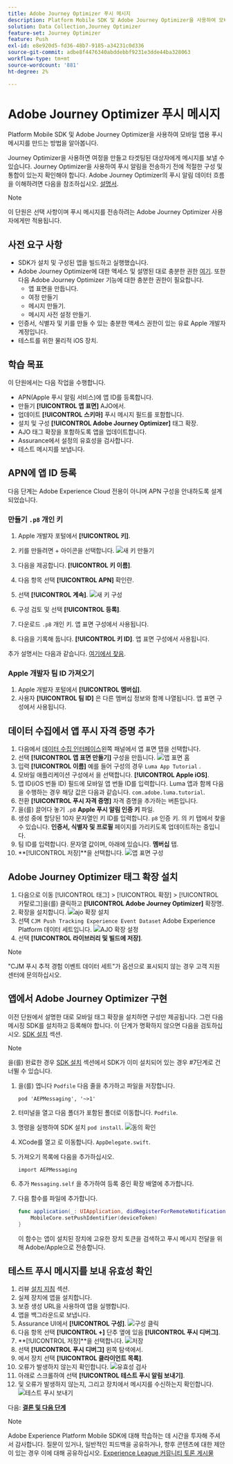 ```yaml
---
title: Adobe Journey Optimizer 푸시 메시지
description: Platform Mobile SDK 및 Adobe Journey Optimizer을 사용하여 모바일 앱에 푸시 메시지를 만드는 방법을 알아봅니다.
solution: Data Collection,Journey Optimizer
feature-set: Journey Optimizer
feature: Push
exl-id: e8e920d5-fd36-48b7-9185-a34231c0d336
source-git-commit: adbe8f4476340abddebbf9231e3dde44ba328063
workflow-type: tm+mt
source-wordcount: '881'
ht-degree: 2%

---
```


# Adobe Journey Optimizer 푸시 메시지

Platform Mobile SDK 및 Adobe Journey Optimizer을 사용하여 모바일 앱용 푸시 메시지를 만드는 방법을 알아봅니다.

Journey Optimizer을 사용하면 여정을 만들고 타겟팅된 대상자에게 메시지를 보낼 수 있습니다. Journey Optimizer을 사용하여 푸시 알림을 전송하기 전에 적절한 구성 및 통합이 있는지 확인해야 합니다. Adobe Journey Optimizer의 푸시 알림 데이터 흐름을 이해하려면 다음을 참조하십시오. [설명서](https://experienceleague.adobe.com/docs/journey-optimizer/using/configuration/configuration-message/push-config/push-gs.html).

>[!NOTE]
>
>이 단원은 선택 사항이며 푸시 메시지를 전송하려는 Adobe Journey Optimizer 사용자에게만 적용됩니다.


## 사전 요구 사항

* SDK가 설치 및 구성된 앱을 빌드하고 실행했습니다.
* Adobe Journey Optimizer에 대한 액세스 및 설명된 대로 충분한 권한 [여기](https://experienceleague.adobe.com/docs/journey-optimizer/using/configuration/configuration-message/push-config/push-configuration.html?lang=en). 또한 다음 Adobe Journey Optimizer 기능에 대한 충분한 권한이 필요합니다.
   * 앱 표면을 만듭니다.
   * 여정 만들기
   * 메시지 만들기.
   * 메시지 사전 설정 만들기.
* 인증서, 식별자 및 키를 만들 수 있는 충분한 액세스 권한이 있는 유료 Apple 개발자 계정입니다.
* 테스트를 위한 물리적 iOS 장치.

## 학습 목표

이 단원에서는 다음 작업을 수행합니다.

* APN(Apple 푸시 알림 서비스)에 앱 ID를 등록합니다.
* 만들기 **[!UICONTROL 앱 표면]** AJO에서.
* 업데이트 **[!UICONTROL 스키마]** 푸시 메시지 필드를 포함합니다.
* 설치 및 구성 **[!UICONTROL Adobe Journey Optimizer]** 태그 확장.
* AJO 태그 확장을 포함하도록 앱을 업데이트합니다.
* Assurance에서 설정의 유효성을 검사합니다.
* 테스트 메시지를 보냅니다.


## APN에 앱 ID 등록

다음 단계는 Adobe Experience Cloud 전용이 아니며 APN 구성을 안내하도록 설계되었습니다.

### 만들기 `.p8` 개인 키

1. Apple 개발자 포털에서 **[!UICONTROL 키]**.
1. 키를 만들려면 + 아이콘을 선택합니다.
   ![새 키 만들기](assets/mobile-push-apple-dev-new-key.png)

1. 다음을 제공합니다. **[!UICONTROL 키 이름]**.
1. 다음 항목 선택 **[!UICONTROL APN]** 확인란.
1. 선택 **[!UICONTROL 계속]**.
   ![새 키 구성](assets/mobile-push-apple-dev-config-key.png)
1. 구성 검토 및 선택 **[!UICONTROL 등록]**.
1. 다운로드 `.p8` 개인 키. 앱 표면 구성에서 사용됩니다.
1. 다음을 기록해 둡니다. **[!UICONTROL 키 ID]**. 앱 표면 구성에서 사용됩니다.

추가 설명서는 다음과 같습니다. [여기에서 찾음](https://help.apple.com/developer-account/#/devcdfbb56a3).

### Apple 개발자 팀 ID 가져오기

1. Apple 개발자 포털에서 **[!UICONTROL 멤버십]**.
1. 사용자 **[!UICONTROL 팀 ID]** 은 다른 멤버십 정보와 함께 나열됩니다. 앱 표면 구성에서 사용됩니다.

## 데이터 수집에서 앱 푸시 자격 증명 추가

1. 다음에서 [데이터 수집 인터페이스](https://experience.adobe.com/data-collection/)왼쪽 패널에서 앱 표면 탭을 선택합니다.
1. 선택 **[!UICONTROL 앱 표면 만들기]** 구성을 만듭니다.
   ![앱 표면 홈](assets/mobile-push-app-surface.png)
1. 입력 **[!UICONTROL 이름]** 예를 들어 구성의 경우 `Luma App Tutorial`  .
1. 모바일 애플리케이션 구성에서 을 선택합니다. **[!UICONTROL Apple iOS]**.
1. 앱 ID(iOS 번들 ID) 필드에 모바일 앱 번들 ID를 입력합니다. Luma 앱과 함께 다음을 수행하는 경우 해당 값은 다음과 같습니다. `com.adobe.luma.tutorial`.
1. 전환 **[!UICONTROL 푸시 자격 증명]** 자격 증명을 추가하는 버튼입니다.
1. 을(를) 끌어다 놓기 `.p8` **Apple 푸시 알림 인증 키** 파일.
1. 생성 중에 할당된 10자 문자열인 키 ID를 입력합니다. `p8` 인증 키. 의 키 탭에서 찾을 수 있습니다. **인증서, 식별자 및 프로필** 페이지를 가리키도록 업데이트하는 중입니다.
1. 팀 ID를 입력합니다. 문자열 값이며, 아래에 있습니다. **멤버십** 탭.
1. **[!UICONTROL 저장]**을 선택합니다.
   ![앱 표면 구성](assets/mobile-push-app-surface-config.png)

## Adobe Journey Optimizer 태그 확장 설치

1. 다음으로 이동 [!UICONTROL 태그] > [!UICONTROL 확장] > [!UICONTROL 카탈로그]을(를) 클릭하고 **[!UICONTROL Adobe Journey Optimizer]** 확장명.
1. 확장을 설치합니다.
   ![ajo 확장 설치](assets/mobile-push-tags-install.png)
1. 선택 `CJM Push Tracking Experience Event Dataset` Adobe Experience Platform 데이터 세트입니다.
   ![AJO 확장 설정](assets/mobile-push-tags-ajo.png)
1. 선택 **[!UICONTROL 라이브러리 및 빌드에 저장]**.

>[!NOTE]
>&quot;CJM 푸시 추적 경험 이벤트 데이터 세트&quot;가 옵션으로 표시되지 않는 경우 고객 지원 센터에 문의하십시오.
>

## 앱에서 Adobe Journey Optimizer 구현

이전 단원에서 설명한 대로 모바일 태그 확장을 설치하면 구성만 제공됩니다. 그런 다음 메시징 SDK를 설치하고 등록해야 합니다. 이 단계가 명확하지 않으면 다음을 검토하십시오. [SDK 설치](install-sdks.md) 섹션.

>[!NOTE]
>
>을(를) 완료한 경우 [SDK 설치](install-sdks.md) 섹션에서 SDK가 이미 설치되어 있는 경우 #7단계로 건너뛸 수 있습니다.

1. 을(를) 엽니다 `Podfile` 다음 줄을 추가하고 파일을 저장합니다.

   `pod 'AEPMessaging', '~>1'`
1. 터미널을 열고 다음 폴더가 포함된 폴더로 이동합니다. `Podfile`.
1. 명령을 실행하여 SDK 설치 `pod install`.
   ![동의 확인](assets/mobile-push-terminal-install.png)
1. XCode를 열고 로 이동합니다. `AppDelegate.swift`.
1. 가져오기 목록에 다음을 추가하십시오.

   `import AEPMessaging`
1. 추가 `Messaging.self` 을 추가하여 등록 중인 확장 배열에 추가합니다.
1. 다음 함수를 파일에 추가합니다.

   ```swift
   func application(_: UIApplication, didRegisterForRemoteNotificationsWithDeviceToken deviceToken: Data) {
       MobileCore.setPushIdentifier(deviceToken)
   }
   ```

   이 함수는 앱이 설치된 장치에 고유한 장치 토큰을 검색하고 푸시 메시지 전달을 위해 Adobe/Apple으로 전송합니다.

## 테스트 푸시 메시지를 보내 유효성 확인

1. 리뷰 [설치 지침](assurance.md) 섹션.
1. 실제 장치에 앱을 설치합니다.
1. 보증 생성 URL을 사용하여 앱을 실행합니다.
1. 앱을 백그라운드로 보냅니다.
1. Assurance UI에서 **[!UICONTROL 구성]**.
   ![구성 클릭](assets/mobile-push-validate-config.png)
1. 다음 항목 선택 **[!UICONTROL +]** 단추 옆에 있음 **[!UICONTROL 푸시 디버그]**.
1. **[!UICONTROL 저장]**을 선택합니다.
   ![저장](assets/mobile-push-validate-save.png)
1. 선택 **[!UICONTROL 푸시 디버그]** 왼쪽 탐색에서.
1. 에서 장치 선택 **[!UICONTROL 클라이언트 목록]**.
1. 오류가 발생하지 않는지 확인합니다.
   ![유효성 검사](assets/mobile-push-validate-confirm.png)
1. 아래로 스크롤하여 선택 **[!UICONTROL 테스트 푸시 알림 보내기]**.
1. 및 오류가 발생하지 않는지, 그리고 장치에서 메시지를 수신하는지 확인합니다.
   ![테스트 푸시 보내기](assets/mobile-push-validate-send-test.png)

다음: **[결론 및 다음 단계](conclusion.md)**

>[!NOTE]
>
>Adobe Experience Platform Mobile SDK에 대해 학습하는 데 시간을 투자해 주셔서 감사합니다. 질문이 있거나, 일반적인 피드백을 공유하거나, 향후 콘텐츠에 대한 제안이 있는 경우 이에 대해 공유하십시오. [Experience League 커뮤니티 토론 게시물](https://experienceleaguecommunities.adobe.com/t5/adobe-experience-platform-launch/tutorial-discussion-implement-adobe-experience-cloud-in-mobile/td-p/443796)